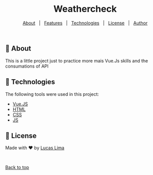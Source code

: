 

  &#xa0;
</div>

<h1 align="center">Weathercheck</h1>

<p align="center">
</p>

<!-- Status -->


<p align="center">
  <a href="#dart-about">About</a> &#xa0; | &#xa0; 
  <a href="#sparkles-features">Features</a> &#xa0; | &#xa0;
  <a href="#rocket-technologies">Technologies</a> &#xa0; | &#xa0;
  <a href="#memo-license">License</a> &#xa0; | &#xa0;
  <a href="https://github.com/{{YOUR_GITHUB_USERNAME}}" target="_blank">Author</a>
</p>

<br>

## :dart: About ##

This is a little project just to practice more mais Vue.Js skills and the consumations of API

## :rocket: Technologies ##

The following tools were used in this project:

- [Vue.JS](https://expo.io/)
- [HTML](https://nodejs.org/en/)
- [CSS](https://pt-br.reactjs.org/)
- [JS ](https://reactnative.dev/)

## :memo: License ##

Made with :heart: by <a href="https://github.com/LuKezLima" target="_blank">Lucas Lima</a>

&#xa0;

<a href="#top">Back to top</a>

